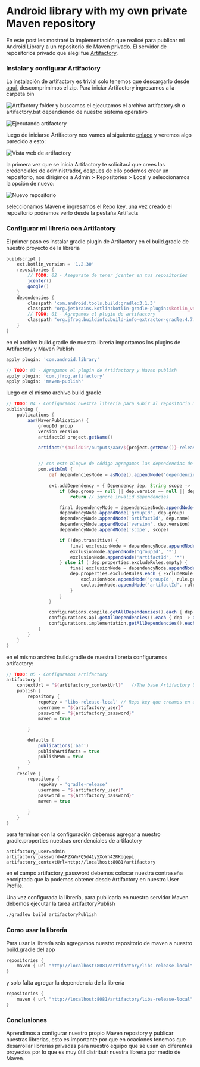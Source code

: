 # Android library with my own private Maven repository

En este post les mostraré la implementación que realicé para publicar mi Android Library a un repositorio de Maven privado.
El servidor de repositorios privado que elegí fue [Artifactory](https://jfrog.com/open-source/).

### Instalar y configurar Artifactory

La instalación de artifactory es trivial solo tenemos que descargarlo desde [aquí](https://jfrog.com/open-source/), descomprimimos el zip. Para iniciar Artifactory ingresamos a la carpeta bin

![Artifactory folder](https://github.com/hugoangeles0810/AndroidLibraryWithPrivateMaven/raw/art/image-01.png)
y buscamos el ejecutamos el archivo artifactory.sh o artifactory.bat dependiendo de nuestro sistema operativo
 
 ![Ejecutando artifactory](https://github.com/hugoangeles0810/AndroidLibraryWithPrivateMaven/raw/art/image-02.png)
 
 luego de iniciarse Artifactory nos vamos al siguiente [enlace](http://localhost:8081/) y veremos algo parecido a esto:
 
 ![Vista web de artifactory](https://github.com/hugoangeles0810/AndroidLibraryWithPrivateMaven/raw/art/image-03.png)
 
 la primera vez que se inicia Artifactory te solicitará que crees las credenciales de administrador, despues de ello podemos crear un repositorio, nos dirigimos a Admin > Repositories > Local y seleccionamos la opción de nuevo:
 
  ![Nuevo repositorio](https://github.com/hugoangeles0810/AndroidLibraryWithPrivateMaven/raw/art/image-04.png)
 
 seleccionamos Maven e ingresamos el Repo key, una vez creado el repositorio podremos verlo desde la pestaña Artifacts
 

 
 ### Configurar mi librería con Artifactory
 
 El primer paso es instalar gradle plugin de Artifactory en el build.gradle de nuestro proyecto de la libreria
```gradle
buildscript {
    ext.kotlin_version = '1.2.30'
    repositories {
        // TODO: 02 - Asegurate de tener jcenter en tus repositories
        jcenter()
        google()
    }
    dependencies {
        classpath 'com.android.tools.build:gradle:3.1.3'
        classpath "org.jetbrains.kotlin:kotlin-gradle-plugin:$kotlin_version"
        // TODO: 01 - Agregamos el plugin de artifactory
        classpath "org.jfrog.buildinfo:build-info-extractor-gradle:4.7.3"
    }
}
```

en el archivo build.gradle de nuestra librería importamos los plugins de Artifactory y Maven Publish
```gradle
apply plugin: 'com.android.library'

// TODO: 03 - Agregamos el plugin de Artifactory y Maven publish
apply plugin: 'com.jfrog.artifactory'
apply plugin: 'maven-publish'
```

luego en el mismo archivo build.gradle
```gradle
// TODO: 04 - Configuramos nuestra libreria para subir al repositorio maven
publishing {
    publications {
        aar(MavenPublication) {
            groupId group
            version version
            artifactId project.getName()

            artifact("$buildDir/outputs/aar/${project.getName()}-release.aar")


            // con este bloque de código agregamos las dependencias de nuestra libreria al pom.xml
            pom.withXml {
                def dependenciesNode = asNode().appendNode('dependencies')

                ext.addDependency = { Dependency dep, String scope ->
                    if (dep.group == null || dep.version == null || dep.name == null || dep.name == "unspecified")
                        return // ignore invalid dependencies

                    final dependencyNode = dependenciesNode.appendNode('dependency')
                    dependencyNode.appendNode('groupId', dep.group)
                    dependencyNode.appendNode('artifactId', dep.name)
                    dependencyNode.appendNode('version', dep.version)
                    dependencyNode.appendNode('scope', scope)

                    if (!dep.transitive) {
                        final exclusionNode = dependencyNode.appendNode('exclusions').appendNode('exclusion')
                        exclusionNode.appendNode('groupId', '*')
                        exclusionNode.appendNode('artifactId', '*')
                    } else if (!dep.properties.excludeRules.empty) {
                        final exclusionNode = dependencyNode.appendNode('exclusions').appendNode('exclusion')
                        dep.properties.excludeRules.each { ExcludeRule rule ->
                            exclusionNode.appendNode('groupId', rule.group ?: '*')
                            exclusionNode.appendNode('artifactId', rule.module ?: '*')
                        }
                    }
                }

                configurations.compile.getAllDependencies().each { dep -> addDependency(dep, "compile") }
                configurations.api.getAllDependencies().each { dep -> addDependency(dep, "compile") }
                configurations.implementation.getAllDependencies().each { dep -> addDependency(dep, "compile") }
            }
        }
    }
}
```

en el mismo archivo build.gradle de nuestra librería configuramos artifactory:
```gradle
// TODO: 05 - Configuramos artifactory
artifactory {
    contextUrl = "${artifactory_contextUrl}"   //The base Artifactory URL if not overridden by the publisher/resolver
    publish {
        repository {
            repoKey = 'libs-release-local' // Repo key que creamos en artifactory
            username = "${artifactory_user}"
            password = "${artifactory_password}"
            maven = true

        }

        defaults {
            publications('aar')
            publishArtifacts = true
            publishPom = true
        }
    }
    resolve {
        repository {
            repoKey = 'gradle-release'
            username = "${artifactory_user}"
            password = "${artifactory_password}"
            maven = true

        }
    }
}
```

para terminar con la configuración debemos agregar a nuestro gradle.properties nuestras crendenciales de artifactory
```properties
artifactory_user=admin
artifactory_password=AP2XWnFQ5d41y5XoYh42RKqgepi
artifactory_contextUrl=http://localhost:8081/artifactory
```
en el campo artifactory_password debemos colocar nuestra contraseña encriptada que la podemos obtener desde Artifactory en nuestro User Profile.

Una vez configurada la librería, para publicarla en nuestro servidor Maven debemos ejecutar la tarea artifactoryPublish
```bash
./gradlew build artifactoryPublish
```

### Como usar la librería

Para usar la librería solo agregamos nuestro repositorio de maven a nuestro build.gradle del app
```gradle
repositories {
    maven { url "http://localhost:8081/artifactory/libs-release-local" }
}
```

y solo falta agregar la dependencia de la librería
```gradle
repositories {
    maven { url "http://localhost:8081/artifactory/libs-release-local" }
}
```

### Conclusiones
Aprendimos a configurar nuestro propio Maven repostory y publicar nuestras librerias, esto es importante por que en ocaciones tenemos que desarrollar librerias privadas para nuestro equipo que se usan en diferentes proyectos por lo que es muy útil distribuir nuestra librería por medio de Maven. 